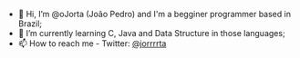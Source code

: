 - 👋 Hi, I’m @oJorta (João Pedro) and I'm a begginer programmer based in Brazil;
- 🌱 I’m currently learning C, Java and Data Structure in those languages;
- 📫 How to reach me - Twitter: [@jorrrrta](https://twitter.com/jorrrrta)

<!---
oJorta/oJorta is a ✨ special ✨ repository because its `README.md` (this file) appears on your GitHub profile.
You can click the Preview link to take a look at your changes.
--->
